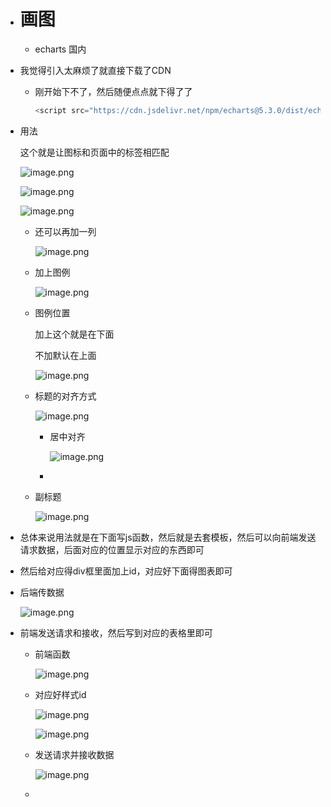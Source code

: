 * # 画图

  * echarts 国内
* 我觉得引入太麻烦了就直接下载了CDN

  * 刚开始下不了，然后随便点点就下得了了

    ```js
    <script src="https://cdn.jsdelivr.net/npm/echarts@5.3.0/dist/echarts.min.js"></script>
    ```
* 用法

  这个就是让图标和页面中的标签相匹配

  ![image.png](assets/image-20220228203543-splw2q5.png)

  ![image.png](assets/image-20220228203643-5omdp86.png)

  ![image.png](assets/image-20220228203911-q38xy6w.png)

  * 还可以再加一列

    ![image.png](assets/image-20220228204042-ofe6sdw.png)
  * 加上图例

    ![image.png](assets/image-20220228204147-5fureer.png)
  * 图例位置

    加上这个就是在下面

    不加默认在上面

    ![image.png](assets/image-20220228205503-jbjsi26.png)
  * 标题的对齐方式

    ![image.png](assets/image-20220228205819-l2lzvc7.png)

    * 居中对齐

      ![image.png](assets/image-20220228205947-jtyny85.png)
    *
  * 副标题

    ![image.png](assets/image-20220228210053-ny9mxgh.png)
* 总体来说用法就是在下面写js函数，然后就是去套模板，然后可以向前端发送请求数据，后面对应的位置显示对应的东西即可
* 然后给对应得div框里面加上id，对应好下面得图表即可
* 后端传数据

  ![image.png](assets/image-20220301163936-vnomay9.png)
* 前端发送请求和接收，然后写到对应的表格里即可

  * 前端函数

    ![image.png](assets/image-20220301164058-5xbr4oy.png)
  * 对应好样式id

    ![image.png](assets/image-20220301164252-jultbkd.png)

    ![image.png](assets/image-20220301164311-m0i05ds.png)
  * 发送请求并接收数据

    ![image.png](assets/image-20220301164341-oaw37cn.png)
  *

　　
